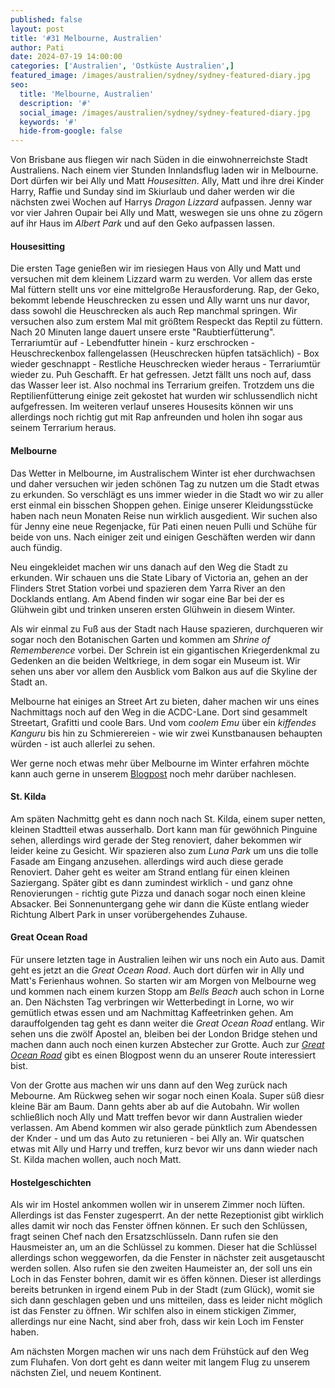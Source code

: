 ```yaml
---
published: false
layout: post
title: '#31 Melbourne, Australien'
author: Pati
date: 2024-07-19 14:00:00
categories: ['Australien', 'Ostküste Australien',]
featured_image: /images/australien/sydney/sydney-featured-diary.jpg
seo:
  title: 'Melbourne, Australien'
  description: '#'
  social_image: /images/australien/sydney/sydney-featured-diary.jpg
  keywords: '#'
  hide-from-google: false
---
```

Von Brisbane aus fliegen wir nach Süden in die einwohnerreichste Stadt Australiens. Nach einem vier Stunden Innlandsflug laden wir in Melbourne. Dort dürfen wir bei Ally und Matt *Housesitten*. Ally, Matt und ihre drei Kinder Harry, Raffie und Sunday sind im Skiurlaub und daher werden wir die nächsten zwei Wochen auf Harrys *Dragon Lizzard* aufpassen. Jenny war vor vier Jahren Oupair bei Ally und Matt, weswegen sie uns ohne zu zögern auf ihr Haus im *Albert Park* und auf den Geko aufpassen lassen. 

#### Housesitting
Die ersten Tage genießen wir im riesiegen Haus von Ally und Matt und versuchen mit dem kleinem Lizzard warm zu werden. Vor allem das erste Mal füttern stellt uns vor eine mittelgroße Herausforderung. Rap, der Geko, bekommt lebende Heuschrecken zu essen und Ally warnt uns nur davor, dass sowohl die Heuschrecken als auch Rep manchmal springen. Wir versuchen also zum erstem Mal mit größtem Respeckt das Reptil zu füttern. Nach 20 Minuten lange dauert unsere erste "Raubtierfütterung". Terrariumtür auf - Lebendfutter hinein - kurz erschrocken - Heuschreckenbox fallengelassen (Heuschrecken hüpfen tatsächlich) - Box wieder geschnappt - Restliche Heuschrecken wieder heraus - Terrariumtür wieder zu. Puh Geschafft. Er hat gefressen. Jetzt fällt uns noch auf, dass das Wasser leer ist. Also nochmal ins Terrarium greifen. Trotzdem uns die Reptilienfütterung einige zeit gekostet hat wurden wir schlussendlich nicht aufgefressen. Im weiteren verlauf unseres Housesits können wir uns allerdings noch richtig gut mit Rap anfreunden und holen ihn sogar aus seinem Terrarium heraus. 

<!-- rap foto -->

#### Melbourne
Das Wetter in Melbourne, im Australischem Winter ist eher durchwachsen und daher versuchen wir jeden schönen Tag zu nutzen um die Stadt etwas zu erkunden. So verschlägt es uns immer wieder in die Stadt wo wir zu aller erst einmal ein bisschen Shoppen gehen. Einige unserer Kleidungsstücke haben nach neun Monaten Reise nun wirklich ausgedient. Wir suchen also für Jenny eine neue Regenjacke, für Pati einen neuen Pulli und Schühe für beide von uns. Nach einiger zeit und einigen Geschäften werden wir dann auch fündig. 

<!-- skyline?? -->

Neu eingekleidet machen wir uns danach auf den Weg die Stadt zu erkunden. Wir schauen uns die State Libary of Victoria an, gehen an der Flinders Stret Station vorbei und spazieren dem Yarra River an den Docklands entlang. Am Abend finden wir sogar eine Bar bei der es Glühwein gibt und trinken unseren ersten Glühwein in diesem Winter. 

<!-- state libary und flinders street station foto -->

Als wir einmal zu Fuß aus der Stadt nach Hause spazieren, durchqueren wir sogar noch den Botanischen Garten und kommen am *Shrine of Rememberence* vorbei. Der Schrein ist ein gigantischen Kriegerdenkmal zu Gedenken an die beiden Weltkriege, in dem sogar ein Museum ist. Wir sehen uns aber vor allem den Ausblick vom Balkon aus auf die Skyline der Stadt an. 

<!-- Botanical und Shrine -->

Melbourne hat einiges an Street Art zu bieten, daher machen wir uns eines Nachmittags noch auf den Weg in die ACDC-Lane. Dort sind gesammelt Streetart, Grafitti und coole Bars. Und vom *coolem Emu* über ein *kiffendes Kanguru* bis hin zu Schmierereien - wie wir zwei Kunstbanausen behaupten würden - ist auch allerlei zu sehen. 

<!-- streetart -->

Wer gerne noch etwas mehr über Melbourne im Winter erfahren möchte kann auch gerne in unserem [Blogpost](/_posts/2024-07-12-melbourne-im-winter.md) noch mehr darüber nachlesen. 

#### St. Kilda
Am späten Nachmittg geht es dann noch nach St. Kilda, einem super netten, kleinen Stadtteil etwas ausserhalb. Dort kann man für gewöhnich Pinguine sehen, allerdings wird gerade der Steg renoviert, daher bekommen wir leider keine zu Gesicht. Wir spazieren also zum *Luna Park* um uns die tolle Fasade am Eingang anzusehen. allerdings wird auch diese gerade Renoviert. Daher geht es weiter am Strand entlang für einen kleinen Saziergang. Später gibt es dann zumindest wirklich - und ganz ohne Renovierungen - richtig gute Pizza und danach sogar noch einen kleine Absacker. Bei Sonnenuntergang gehe wir dann die Küste entlang wieder Richtung Albert Park in unser vorübergehendes Zuhause. 

<!-- st kilda fotos -->

#### Great Ocean Road
Für unsere letzten tage in Australien leihen wir uns noch ein Auto aus. Damit geht es jetzt an die *Great Ocean Road*. Auch dort dürfen wir in Ally und Matt's Ferienhaus wohnen. So starten wir am Morgen von Melbourne weg und kommen nach einem kurzen Stopp am *Bells Beach* auch schon in Lorne an. Den Nächsten Tag verbringen wir Wetterbedingt in Lorne, wo wir gemütlich etwas essen und am Nachmittag Kaffeetrinken gehen. Am darauffolgenden tag geht es dann weiter die *Great Ocean Road* entlang. Wir sehen uns die zwölf Apostel an, bleiben bei der London Bridge stehen und machen dann auch noch einen kurzen Abstecher zur Grotte. Auch zur [*Great Ocean Road*](/_posts/2019-07-14-great-ocean-road.md) gibt es einen Blogpost wenn du an unserer Route interessiert bist. 

<!-- great ocean road fotos -->

Von der Grotte aus machen wir uns dann auf den Weg zurück nach Mebourne. Am Rückweg sehen wir sogar noch einen Koala. Super süß diesr kleine Bär am Baum. Dann gehts aber ab auf die Autobahn. Wir wollen schließlich noch Ally und Matt treffen bevor wir dann Australien wieder verlassen. Am Abend kommen wir also gerade pünktlich zum Abendessen der Knder - und um das Auto zu retunieren - bei Ally an. Wir quatschen etwas mit Ally und Harry und treffen, kurz bevor wir uns dann wieder nach St. Kilda machen wollen, auch noch Matt. 

#### Hostelgeschichten
Als wir im Hostel ankommen wollen wir in unserem Zimmer noch lüften. Allerdings ist das Fenster zugesperrt. An der nette Rezeptionist gibt wirklich alles damit wir noch das Fenster öffnen können. Er such den Schlüssen, fragt seinen Chef nach den Ersatzschlüsseln. Dann rufen sie den Hausmeister an, um an die Schlüssel zu kommen. Dieser hat die Schlüssel allerdings schon weggeworfen, da die Fenster in nächster zeit ausgetauscht werden sollen. Also rufen sie den zweiten Haumeister an, der soll uns ein Loch in das Fenster bohren, damit wir es öffen können. Dieser ist allerdings bereits betrunken in irgend einem Pub in der Stadt (zum Glück), womit sie sich dann geschlagen geben und uns mitteilen, dass es leider nicht möglich ist das Fenster zu öffnen. Wir schlfen also in einem stickigen Zimmer, allerdings nur eine Nacht, sind aber froh, dass wir kein Loch im Fenster haben. 

Am nächsten Morgen machen wir uns nach dem Frühstück auf den Weg zum Fluhafen. Von dort geht es dann weiter mit langem Flug zu unserem nächsten Ziel, und neuem Kontinent. 
